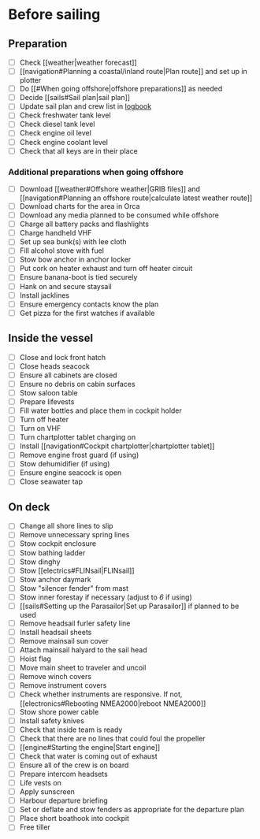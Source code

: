 # Before sailing

## Preparation

- [ ] Check [[weather|weather forecast]]
- [ ] [[navigation#Planning a coastal/inland route|Plan route]] and set up in plotter
- [ ] Do [[#When going offshore|offshore preparations]] as needed
- [ ] Decide [[sails#Sail plan|sail plan]]
- [ ] Update sail plan and crew list in [logbook](http://192.168.1.105/admin/#/e/_meri_imperiumi_signalk_logbook)
- [ ] Check freshwater tank level
- [ ] Check diesel tank level
- [ ] Check engine oil level
- [ ] Check engine coolant level
- [ ] Check that all keys are in their place

### Additional preparations when going offshore

- [ ] Download [[weather#Offshore weather|GRIB files]] and [[navigation#Planning an offshore route|calculate latest weather route]]
- [ ] Download charts for the area in Orca
- [ ] Download any media planned to be consumed while offshore
- [ ] Charge all battery packs and flashlights
- [ ] Charge handheld VHF
- [ ] Set up sea bunk(s) with lee cloth
- [ ] Fill alcohol stove with fuel
- [ ] Stow bow anchor in anchor locker
- [ ] Put cork on heater exhaust and turn off heater circuit
- [ ] Ensure banana-boot is tied securely
- [ ] Hank on and secure staysail
- [ ] Install jacklines
- [ ] Ensure emergency contacts know the plan
- [ ] Get pizza for the first watches if available

## Inside the vessel

* [ ] Close and lock front hatch
* [ ] Close heads seacock
* [ ] Ensure all cabinets are closed
* [ ] Ensure no debris on cabin surfaces
* [ ] Stow saloon table
* [ ] Prepare lifevests
* [ ] Fill water bottles and place them in cockpit holder
* [ ] Turn off heater
* [ ] Turn on VHF
* [ ] Turn chartplotter tablet charging on
* [ ] Install [[navigation#Cockpit chartplotter|chartplotter tablet]]
* [ ] Remove engine frost guard (if using)
* [ ] Stow dehumidifier (if using)
* [ ] Ensure engine seacock is open
* [ ] Close seawater tap

## On deck

- [ ] Change all shore lines to slip
- [ ] Remove unnecessary spring lines
- [ ] Stow cockpit enclosure
- [ ] Stow bathing ladder
- [ ] Stow dinghy
- [ ] Stow [[electrics#FLINsail|FLINsail]]
- [ ] Stow anchor daymark
- [ ] Stow "silencer fender" from mast
- [ ] Stow inner forestay if necessary (adjust to *6* if using)
- [ ] [[sails#Setting up the Parasailor|Set up Parasailor]] if planned to be used
- [ ] Remove headsail furler safety line
- [ ] Install headsail sheets 
- [ ] Remove mainsail sun cover
- [ ] Attach mainsail halyard to the sail head
- [ ] Hoist flag
- [ ] Move main sheet to traveler and uncoil
- [ ] Remove winch covers
- [ ] Remove instrument covers
- [ ] Check whether instruments are responsive. If not, [[electronics#Rebooting NMEA2000|reboot NMEA2000]]
- [ ] Stow shore power cable
- [ ] Install safety knives
- [ ] Check that inside team is ready
- [ ] Check that there are no lines that could foul the propeller 
- [ ] [[engine#Starting the engine|Start engine]]
- [ ] Check that water is coming out of exhaust 
- [ ] Ensure all of the crew is on board
- [ ] Prepare intercom headsets
- [ ] Life vests on
- [ ] Apply sunscreen
- [ ] Harbour departure briefing
- [ ] Set or deflate and stow fenders as appropriate for the departure plan
- [ ] Place short boathook into cockpit
- [ ] Free tiller